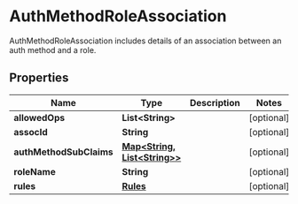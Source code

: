 

# AuthMethodRoleAssociation

AuthMethodRoleAssociation includes details of an association between an auth method and a role.
## Properties

Name | Type | Description | Notes
------------ | ------------- | ------------- | -------------
**allowedOps** | **List&lt;String&gt;** |  |  [optional]
**assocId** | **String** |  |  [optional]
**authMethodSubClaims** | [**Map&lt;String, List&lt;String&gt;&gt;**](List.md) |  |  [optional]
**roleName** | **String** |  |  [optional]
**rules** | [**Rules**](Rules.md) |  |  [optional]




